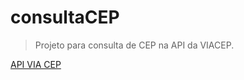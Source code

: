 # consultaCEP
> Projeto para consulta de CEP na API da VIACEP.

[API VIA CEP](https://viacep.com.br/)
